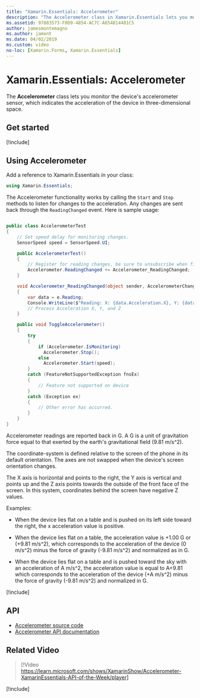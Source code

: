 ```yaml
---
title: "Xamarin.Essentials: Accelerometer"
description: "The Accelerometer class in Xamarin.Essentials lets you monitor the device's accelerometer sensor, which indicates the acceleration of the device in three dimensional space."
ms.assetid: 97883573-F0D9-4854-AC7C-A654814401C5
author: jamesmontemagno
ms.author: jamont
ms.date: 04/02/2019
ms.custom: video
no-loc: [Xamarin.Forms, Xamarin.Essentials]
---
```


# Xamarin.Essentials: Accelerometer

The **Accelerometer** class lets you monitor the device's accelerometer sensor, which indicates the acceleration of the device in three-dimensional space.

## Get started

[!include[](~/essentials/includes/get-started.md)]

## Using Accelerometer

Add a reference to Xamarin.Essentials in your class:

```csharp
using Xamarin.Essentials;
```

The Accelerometer functionality works by calling the `Start` and `Stop` methods to listen for changes to the acceleration. Any changes are sent back through the `ReadingChanged` event. Here is sample usage:

```csharp

public class AccelerometerTest
{
    // Set speed delay for monitoring changes.
    SensorSpeed speed = SensorSpeed.UI;

    public AccelerometerTest()
    {
        // Register for reading changes, be sure to unsubscribe when finished
        Accelerometer.ReadingChanged += Accelerometer_ReadingChanged;
    }

    void Accelerometer_ReadingChanged(object sender, AccelerometerChangedEventArgs e)
    {
        var data = e.Reading;
        Console.WriteLine($"Reading: X: {data.Acceleration.X}, Y: {data.Acceleration.Y}, Z: {data.Acceleration.Z}");
        // Process Acceleration X, Y, and Z
    }

    public void ToggleAccelerometer()
    {
        try
        {
            if (Accelerometer.IsMonitoring)
              Accelerometer.Stop();
            else
              Accelerometer.Start(speed);
        }
        catch (FeatureNotSupportedException fnsEx)
        {
            // Feature not supported on device
        }
        catch (Exception ex)
        {
            // Other error has occurred.
        }
    }
}
```

Accelerometer readings are reported back in G. A G is a unit of gravitation force equal to that exerted by the earth's gravitational field (9.81 m/s^2).

The coordinate-system is defined relative to the screen of the phone in its default orientation. The axes are not swapped when the device's screen orientation changes.

The X axis is horizontal and points to the right, the Y axis is vertical and points up and the Z axis points towards the outside of the front face of the screen. In this system, coordinates behind the screen have negative Z values.

Examples:

- When the device lies flat on a table and is pushed on its left side toward the right, the x acceleration value is positive.

- When the device lies flat on a table, the acceleration value is +1.00 G or (+9.81 m/s^2), which corresponds to the acceleration of the device (0 m/s^2) minus the force of gravity (-9.81 m/s^2) and normalized as in G.

- When the device lies flat on a table and is pushed toward the sky with an acceleration of A m/s^2, the acceleration value is equal to A+9.81 which corresponds to the acceleration of the device (+A m/s^2) minus the force of gravity (-9.81 m/s^2) and normalized in G.

[!include[](~/essentials/includes/sensor-speed.md)]

## API

- [Accelerometer source code](https://github.com/xamarin/Essentials/tree/main/Xamarin.Essentials/Accelerometer)
- [Accelerometer API documentation](xref:Xamarin.Essentials.Accelerometer)

## Related Video

> [!Video https://learn.microsoft.com/shows/XamarinShow/Accelerometer-XamarinEssentials-API-of-the-Week/player]

[!include[](~/essentials/includes/xamarin-show-essentials.md)]
